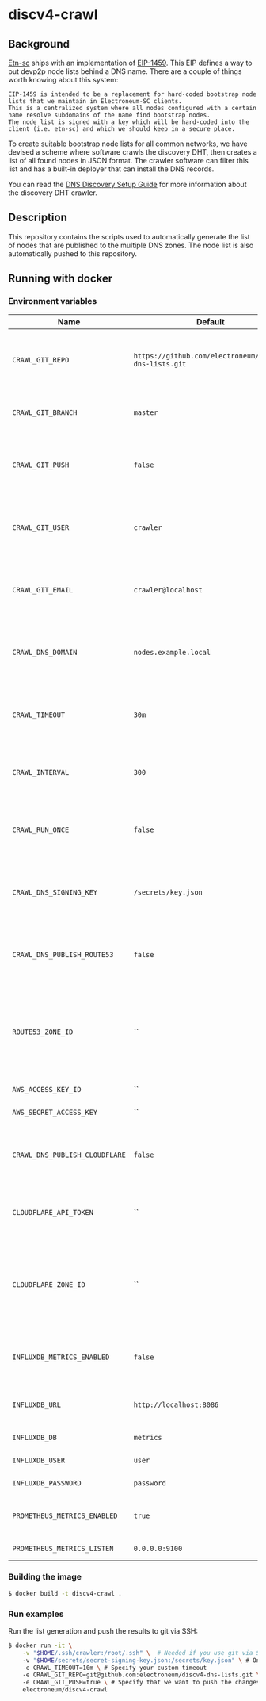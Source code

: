 # discv4-crawl

## Background

[Etn-sc](https://github.com/electroneum/electroneum-sc) ships with an implementation of [EIP-1459](https://eips.ethereum.org/EIPS/eip-1459). This EIP defines a way to put devp2p node lists behind a DNS name. There are a couple of things worth knowing about this system:

    EIP-1459 is intended to be a replacement for hard-coded bootstrap node lists that we maintain in Electroneum-SC clients.
    This is a centralized system where all nodes configured with a certain name resolve subdomains of the name find bootstrap nodes.
    The node list is signed with a key which will be hard-coded into the client (i.e. etn-sc) and which we should keep in a secure place.

To create suitable bootstrap node lists for all common networks, we have devised a scheme where software crawls the discovery DHT, then creates a list of all found nodes in JSON format. The crawler software can filter this list and has a built-in deployer that can install the DNS records.

You can read the [DNS Discovery Setup Guide](https://developer.electroneum.com/etn-sc-client/developers/etn-sc-developer/dns-discovery-setup-guide) for more information about the discovery DHT crawler.

## Description

This repository contains the scripts used to automatically generate the list of nodes that are published to the multiple DNS zones. The node list is also automatically pushed to this repository.

## Running with docker



### Environment variables

Name | Default | Description
-----| ------- | -------
`CRAWL_GIT_REPO` | `https://github.com/electroneum/discv4-dns-lists.git` | Git repository `used to clone and push the node list
`CRAWL_GIT_BRANCH` | `master` | Git branch used for the fetch and push
`CRAWL_GIT_PUSH` | `false` | When set to `true`, it will push the node lists to the git repository
`CRAWL_GIT_USER` | `crawler` | Git username. Will appear in the commit messages.
`CRAWL_GIT_EMAIL` | `crawler@localhost` | Git email address. Will appear in the `commit messages.
`CRAWL_DNS_DOMAIN`| `nodes.example.local` | DNS domain suffix used for the directory structure
`CRAWL_TIMEOUT` | `30m` | The time spent crawling the discovery DHT
`CRAWL_INTERVAL` | `300` | Interval, in seconds, between multiple executions.
`CRAWL_RUN_ONCE` | `false` | Set to `true` if you only want to run the execution once.
`CRAWL_DNS_SIGNING_KEY` | `/secrets/key.json` | Path to the signing key. Won't sign if the file doesn't exist.
`CRAWL_DNS_PUBLISH_ROUTE53`| `false`| Publish the TXT records to a DNS zone on AWS Route53
`ROUTE53_ZONE_ID` | `` | Route53 DNS zone identifier. This is the zone where the records will be published to.
`AWS_ACCESS_KEY_ID` | `` | AWS access key
`AWS_SECRET_ACCESS_KEY` | `` | AWS secret access key
`CRAWL_DNS_PUBLISH_CLOUDFLARE` | `false` | Publish the TXT records to a DNS zone on Cloudflare
`CLOUDFLARE_API_TOKEN`| `` | API token used for the Cloudflare API
`CLOUDFLARE_ZONE_ID` | `` | Cloudflare DNS zone identifier. This is the zone where the records will be published to.
`INFLUXDB_METRICS_ENABLED` | `false` | Set to `true` if you want to send metrics to InfluxDB
`INFLUXDB_URL` | `http://localhost:8086` | Address of the InfluxDB API
`INFLUXDB_DB` | `metrics` | Database name
`INFLUXDB_USER` | `user` | Username for InfluxDB
`INFLUXDB_PASSWORD` | `password` | Password for InfluxDB
`PROMETHEUS_METRICS_ENABLED`| `true` | Enable prometheus metrics endpoint
`PROMETHEUS_METRICS_LISTEN` | `0.0.0.0:9100` | Server listening

### Building the image

```sh
$ docker build -t discv4-crawl .
```

### Run examples

Run the list generation and push the results to git via SSH:

```sh
$ docker run -it \
    -v "$HOME/.ssh/crawler:/root/.ssh" \  # Needed if you use git via SSH
    -v "$HOME/secrets/secret-signing-key.json:/secrets/key.json" \ # Only needed if you want to sign the node lists
    -e CRAWL_TIMEOUT=10m \ # Specify your custom timeout
    -e CRAWL_GIT_REPO=git@github.com:electroneum/discv4-dns-lists.git \ # Use SSH instead of HTTPS
    -e CRAWL_GIT_PUSH=true \ # Specify that we want to push the changes
    electroneum/discv4-crawl
```
